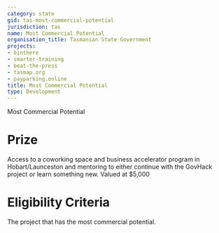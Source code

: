 ```yaml
---
category: state
gid: tas-most-commercial-potential
jurisdiction: tas
name: Most Commercial Potential
organisation_title: Tasmanian State Government
projects:
- binthere
- smarter-training
- beat-the-press
- tasmap.org
- payparking.online
title: Most Commercial Potential
type: Development
---
```


Most Commercial Potential

# Prize
Access to a coworking space and business accelerator program in Hobart/Launceston and mentoring to either continue with the GovHack project or learn something new. Valued at $5,000

# Eligibility Criteria
The project that has the most commercial potential.